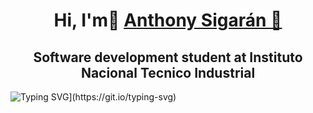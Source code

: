 <div>
<h1 align="center">Hi, I'm👋 <a href="">Anthony Sigarán 👋</a></h1>
</div>

<div>
  <h2 align="center" class="heading element" dir="auto">Software development student at Instituto Nacional Tecnico Industrial</h2>
</div>

![Typing SVG](https://readme-typing-svg.demolab.com?font=Fira+Code&pause=1000&width=435&lines=%22Si+lo+puedes+imaginar%2C+lo+puedes+programar%22.)](https://git.io/typing-svg)





<!--

Here are some ideas to get you started:

- 🔭 I’m currently working on ...
- 🌱 I’m currently learning ...
- 👯 I’m looking to collaborate on ...
- 🤔 I’m looking for help with ...
- 💬 Ask me about ...
- 📫 How to reach me: ...
- 😄 Pronouns: ...
- ⚡ Fun fact: ...
-->
